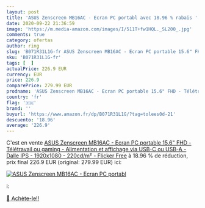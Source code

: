 ```yaml
---
layout: post
title: 'ASUS Zenscreen MB16AC - Ecran PC portabl avec 18.96 % rabais '
date: 2020-09-22 21:36:59
image: 'https://m.media-amazon.com/images/I/511T+fw1HQL._SL200_.jpg'
comments: true
category: ofertas
author: ring
slug: 'B071R31L1G-fr ASUS Zenscreen MB16AC - Ecran PC portable 15.6" FHD -...'
sku: 'B071R31L1G-fr'
tags: [  ]
actualPrice: 226.9 EUR
currency: EUR
price: 226.9
comparePrice: 279.99 EUR
prodname: 'ASUS Zenscreen MB16AC - Ecran PC portable 15.6" FHD - Télétravail ou gaming - Alimentation et affichage via USB-C ou USB-A - Dalle IPS - 1920x1080 - 220cd/m² - Flicker Free'
country: 'fr'
flag: '🇫🇷'
brand: ''
buyurl: 'https://www.amazon.fr/dp/B071R31L1G/?tag=tolees0d-21'
descuento: '18.96'
average: '226.9'
---
```


C'est en vente [ASUS Zenscreen MB16AC - Ecran PC portable 15.6" FHD - Télétravail ou gaming - Alimentation et affichage via USB-C ou USB-A - Dalle IPS - 1920x1080 - 220cd/m² - Flicker Free](https://www.amazon.fr/dp/B071R31L1G/?tag=tolees0d-21)  à  18.96 % de réduction, prix final  226.9 EUR (original: 279.99 EUR) ici:

[![ASUS Zenscreen MB16AC - Ecran PC portabl](https://m.media-amazon.com/images/I/511T+fw1HQL._SL200_.jpg)](https://www.amazon.fr/dp/B071R31L1G/?tag=tolees0d-21)

ℹ️:


[🛒 Achète-le!!](https://www.amazon.fr/dp/B071R31L1G/?tag=tolees0d-21)
